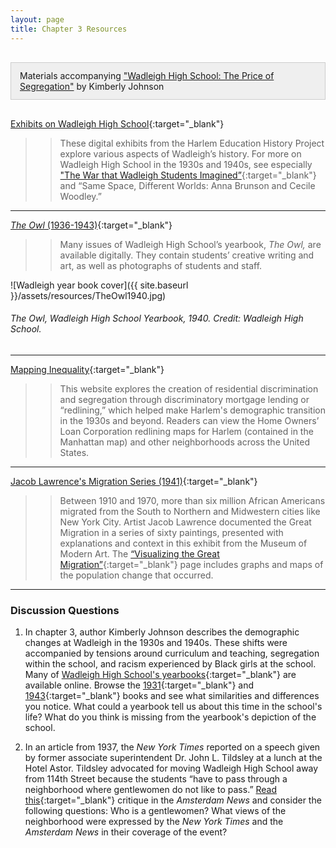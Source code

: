 ```yaml
---
layout: page
title: Chapter 3 Resources
---
```

<div class="chapterReference" style="border: 1px solid #ccc; padding: 12px 14px; background-color: #efefef; margin:30px 0;">
Materials accompanying <a href="{{ site.baseurl }}/chapters/03/" target="_blank"> "Wadleigh High School: The Price of Segregation"</a> by Kimberly Johnson
</div>

[Exhibits on Wadleigh High School](https://harlemeducationhistory.library.columbia.edu/collection/wad_exh){:target="_blank"}

>> These digital exhibits from the Harlem Education History Project explore various aspects of Wadleigh’s history. For more on Wadleigh High School in the 1930s and 1940s, see especially ["The War that Wadleigh Students Imagined”](http://harlemeducationhistory.library.columbia.edu/collection/exhibits/show/wwstudents){:target="_blank"} and “Same Space, Different Worlds: Anna Brunson and Cecile Woodley.”

---

[*The Owl* (1936-1943)](https://harlemeducationhistory.library.columbia.edu/collection/wad){:target="_blank"}

>> Many issues of Wadleigh High School’s yearbook, *The Owl,* are available digitally. They contain students’ creative writing and art, as well as photographs of students and staff.

![Wadleigh year book cover]({{ site.baseurl }}/assets/resources/TheOwl1940.jpg)
###### *The Owl*, Wadleigh High School Yearbook, 1940. Credit: Wadleigh High School.

---

[Mapping Inequality](https://dsl.richmond.edu/panorama/redlining/#loc=5/39.1/-94.58){:target="_blank"}

>> This website explores the creation of residential discrimination and segregation through discriminatory mortgage lending or “redlining,” which helped make Harlem's demographic transition in the 1930s and beyond. Readers can view the Home Owners’ Loan Corporation redlining maps for Harlem (contained in the Manhattan map) and other neighborhoods across the United States.

---

[Jacob Lawrence's Migration Series (1941)](https://www.moma.org/interactives/exhibitions/2015/onewayticket/){:target="_blank"}

>> Between 1910 and 1970, more than six million African Americans migrated from the South to Northern and Midwestern cities like New York City. Artist Jacob Lawrence documented the Great Migration in a series of sixty paintings, presented with explanations and context in this exhibit from the Museum of Modern Art. The [“Visualizing the Great Migration”](https://www.moma.org/interactives/exhibitions/2015/onewayticket/visualizing-the-great-migration/){:target="_blank"} page includes graphs and maps of the population change that occurred.

---

### Discussion Questions

1. In chapter 3, author Kimberly Johnson describes the demographic changes at Wadleigh in the 1930s and 1940s. These shifts were accompanied by tensions around curriculum and teaching, segregation within the school, and racism experienced by Black girls at the school. Many of [Wadleigh High School's yearbooks](https://harlemeducationhistory.library.columbia.edu/collection/wad_yb){:target="_blank"} are available online. Browse the [1931](https://harlemeducationhistory.library.columbia.edu/collection/items/show/2080){:target="_blank"} and [1943](https://harlemeducationhistory.library.columbia.edu/collection/items/show/2079){:target="_blank"} books and see what similarities and differences you notice. What could a yearbook tell us about this time in the school's life? What do you think is missing from the yearbook's depiction of the school.

2. In an article from 1937, the *New York Times* reported on a speech given by former associate superintendent Dr. John L. Tildsley at a lunch at the Hotel Astor. Tildsley advocated for moving Wadleigh High School away from 114th Street because the students “have to pass through a neighborhood where gentlewomen do not like to pass.” [Read this](https://drive.google.com/file/d/1u4RRkMWZCoz0fLpTEnhd9U-GHWDEDlFJ/view?usp=sharing){:target="_blank"} critique in the *Amsterdam News* and consider the following questions: Who is a gentlewomen? What views of the neighborhood were expressed by the *New York Times* and the *Amsterdam News* in their coverage of the event?
